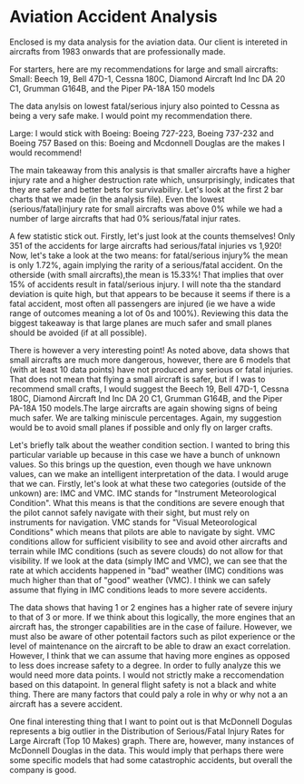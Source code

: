 # Aviation Accident Analysis
Enclosed is my data analysis for the aviation data. Our client is intereted in aircrafts from 1983 onwards that are professionally made.

For starters, here are my recommendations for large and small aircrafts:
Small:
Beech 19, Bell 47D-1, Cessna 180C, Diamond Aircraft Ind Inc DA 20 C1, Grumman G164B, and the Piper PA-18A 150 models

The data anylsis on lowest fatal/serious injury also pointed to Cessna as being a very safe make. I would point my recommendation there.

Large:
I would stick with Boeing: Boeing 727-223, Boeing 737-232  and Boeing 757
Based on this: Boeing and Mcdonnell Douglas are the makes I would recommend!


The main takeaway from this  analysis is that smaller aircrafts have a higher injury rate and a higher destruction rate which, unsurprisingly,
indicates that they are safer and better bets for survivabiliry. Let's look at the first 2 bar charts that we made (in the analysis file). Even the lowest (serious/fatal)injury rate for small aircrafts was above 0% while we had a number of large aircrafts that had 0% serious/fatal injur rates. 

A few statistic stick out. Firstly, let's just look at the counts themselves! Only 351 of the accidents for large aircrafts had serious/fatal injuries vs 1,920! Now, let's take a look at the two means: for fatal/serious injury% the mean is only 1.72%, again implying the rarity of a serious/fatal accident. On the otherside (with small aircrafts),the mean is 15.33%! That implies that over 15% of accidents result in fatal/serious injury. I will note tha the standard deviation is quite high, but that appears to be because it seems if there is a fatal accident, most often all passengers are injured (ie we have a wide range of outcomes meaning a lot of 0s and 100%). Reviewing this data the biggest takeaway is that large planes are much safer and small planes should be avoided (if at all possible).

There is however a very interesting point! As noted above, data shows that small aircrafts are much more dangerous, however, there are 6 models that (with at least 10 data points) have not produced any serious or fatal injuries. That does not mean that flying a small aircraft is safer, but if I was to recommend small crafts, I would suggest the Beech 19, Bell 47D-1, Cessna 180C, Diamond Aircraft Ind Inc DA 20 C1, Grumman G164B, and the Piper PA-18A 150 models.The large aircrafts are again showing signs of being much safer. We are talking miniscule percentages. Again, my suggestion would be to avoid small planes if possible and only fly on larger crafts.

Let's briefly talk about the weather condition section. I wanted to bring this particular variable up because in this case we have a bunch of unknown values. So this brings up the question, even though we have unknown values, can we make an intelligent interpretation of the data. I would aruge that we can. Firstly, let's look at what these two categories (outside of the unkown) are: IMC and VMC. IMC stands for "Instrument Meteorological Condition". What this means is that the conditions are severe enough that the pilot cannot safely navigate with their sight, but must rely on instruments for navigation. VMC stands for "Visual Meteorological Conditions" which means that pilots are able to navigate by sight. VMC conditions allow for sufficient visibility to see and avoid other aircrafts and terrain while IMC conditions (such as severe clouds) do not allow for that visibility. If we look at the data (simply IMC and VMC), we can see that the rate at which accidents happened in "bad" weather (IMC) conditions was much higher than that of "good" weather (VMC). I think we can safely assume that flying in IMC conditions leads to more severe accidents.

The data shows that having 1 or 2 engines has a higher rate of severe injury to that of 3 or more. If we think about this logically, the more engines that an aircraft has, the stronger capabilities are in the case of failure. However, we must also be aware of other potentail factors such as pilot experience or the level of maintenance on the aircraft to be able to draw an exact correlation. However, I think that we can assume that having more engines as opposed to less does increase safety to a degree. In order to fully analyze this we would need more data points. I would not strictly make a reccomendation based on this datapoint. In general flight safety is not a black and white thing. There are many factors that could paly a role in why or why not a an aircraft has a severe accident.

One final interesting thing that I want to point out is that McDonnell Dogulas represents a big outlier in the Distribution of Serious/Fatal Injury Rates for Large Aircraft (Top 10 Makes) graph. There are, however, many instances of McDonnell Douglas in the data. This would imply that perhaps there were some specific models that had some catastrophic accidents, but overall the company is good.